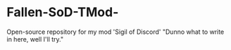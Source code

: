 # Fallen-SoD-TMod-
Open-source repository for my mod 'Sigil of Discord'
"Dunno what to write in here, well I'll try."
